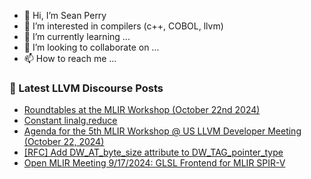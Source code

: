 - 👋 Hi, I’m Sean Perry
- 👀 I’m interested in compilers (c++, COBOL, llvm)
- 🌱 I’m currently learning ...
- 💞️ I’m looking to collaborate on ...
- 📫 How to reach me ...

<!---
s66perry/s66perry is a ✨ special ✨ repository because its `README.md` (this file) appears on your GitHub profile.
You can click the Preview link to take a look at your changes.
--->
### 📕 Latest LLVM Discourse Posts

<!-- DISCOURSE-LLVM:START -->
- [Roundtables at the MLIR Workshop &lpar;October 22nd 2024&rpar;](https://discourse.llvm.org/t/roundtables-at-the-mlir-workshop-october-22nd-2024/82541#post_1)
- [Constant linalg.reduce](https://discourse.llvm.org/t/constant-linalg-reduce/82447#post_6)
- [Agenda for the 5th MLIR Workshop @ US LLVM Developer Meeting &lpar;October 22, 2024&rpar;](https://discourse.llvm.org/t/agenda-for-the-5th-mlir-workshop-us-llvm-developer-meeting-october-22-2024/82539#post_1)
- [[RFC] Add DW_AT_byte_size attribute to DW_TAG_pointer_type](https://discourse.llvm.org/t/rfc-add-dw-at-byte-size-attribute-to-dw-tag-pointer-type/82485#post_6)
- [Open MLIR Meeting 9/17/2024: GLSL Frontend for MLIR SPIR-V](https://discourse.llvm.org/t/open-mlir-meeting-9-17-2024-glsl-frontend-for-mlir-spir-v/82538#post_1)
<!-- DISCOURSE-LLVM:END -->
